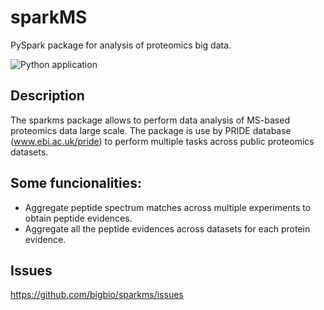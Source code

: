 # sparkMS

PySpark package for analysis of proteomics big data.

![Python application](https://github.com/ypriverol/sparkMS/workflows/Python%20application/badge.svg)


## Description

The sparkms package allows to perform data analysis of MS-based proteomics data large scale. The package is use by PRIDE database (www.ebi.ac.uk/pride) to perform multiple tasks across public proteomics datasets.

## Some funcionalities:

- Aggregate peptide spectrum matches across multiple experiments to obtain peptide evidences.
- Aggregate all the peptide evidences across datasets for each protein evidence.


## Issues

https://github.com/bigbio/sparkms/issues


